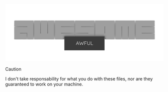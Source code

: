 <div style="text-align: center;">
    <img src="./.gay.img/awful.png" alt="awful WHERE THE IMG?">
</div>

> [!CAUTION]
> I don't take responsability for what you do with these files, nor are they guaranteed to work on your machine.
